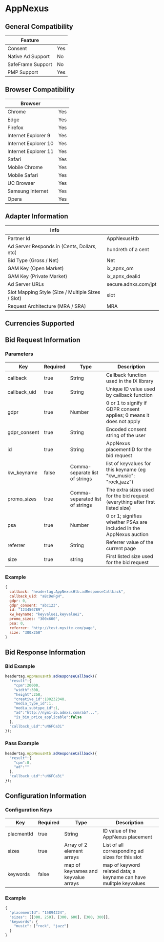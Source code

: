 # AppNexus
## General Compatibility
|Feature|  |
|---|---|
| Consent | Yes |
| Native Ad Support | No |
| SafeFrame Support | No |
| PMP Support | Yes |
 
## Browser Compatibility
| Browser |  |
|--- |---|
| Chrome | Yes |
| Edge | Yes |
| Firefox | Yes |
| Internet Explorer 9 | Yes |
| Internet Explorer 10 | Yes |
| Internet Explorer 11 | Yes |
| Safari | Yes |
| Mobile Chrome | Yes |
| Mobile Safari | Yes |
| UC Browser | Yes |
| Samsung Internet | Yes |
| Opera | Yes |
 
## Adapter Information
| Info | |
|---|---|
| Partner Id | AppNexusHtb |
| Ad Server Responds in (Cents, Dollars, etc) | hundreth of a cent |
| Bid Type (Gross / Net) | Net |
| GAM Key (Open Market) | ix_apnx_om |
| GAM Key (Private Market) | ix_apnx_dealid |
| Ad Server URLs | secure.adnxs.com/jpt |
| Slot Mapping Style (Size / Multiple Sizes / Slot) | slot |
| Request Architecture (MRA / SRA) | MRA |
 
## Currencies Supported
 
## Bid Request Information
### Parameters
| Key | Required | Type | Description |
|---|---|---|---|
| callback | true | String | Callback function used in the IX library |
| callback_uid | true | String | Unique ID value used by callback function |
| gdpr | true | Number | 0 or 1 to signify if GDPR consent applies; 0 means it does not apply |
| gdpr_consent | true | String | Encoded consent string of the user |
| id | true | String | AppNexus placementID for the bid request |
| kw_keyname | false | Comma-separate list of strings | list of keyvalues for this keyname (eg "kw_music": "rock,jazz") |
| promo_sizes | true | Comma-separated list of strings | The extra sizes used for the bid request (everything after first listed size) |
| psa | true | Number | 0 or 1; signifies whether PSAs are included in the AppNexus auction |
| referrer | true | String | Referrer value of the current page |
| size | true | string | First listed size used for the bid request |
 
### Example
```javascript
{
  callback: "headertag.AppNexusHtb.adResponseCallback",
  callback_uid: "aBcDeFgH",
  gdpr: 0,
  gdpr_consent: "abc123",
  id: "123456789",
  kw_keyname: "keyvalue1,keyvalue2",
  promo_sizes: "300x600",
  psa: 0,
  referrer: "http://test.mysite.com/page",
  size: "300x250"
}
```
 
## Bid Response Information
### Bid Example
```javascript
headertag.AppNexusHtb.adResponseCallback({
  "result":{
    "cpm":20000,
    "width":300,
    "height":250,
    "creative_id":100232340,
    "media_type_id":1,
    "media_subtype_id":1,
    "ad":"http://nym1-ib.adnxs.com/ab?...",
    "is_bin_price_applicable":false
  },
  "callback_uid":"uN6FCa3i"
});

```
### Pass Example
```javascript
headertag.AppNexusHtb.adResponseCallback({
  "result":{
    "cpm":0,
    "ad":""
  },
  "callback_uid":"uN6FCa3i"
});
```
 
## Configuration Information
### Configuration Keys
| Key | Required | Type | Description |
|---|---|---|---|
| placmentId | true | String | ID value of the AppNexus placement |
| sizes | true | Array of 2 element arrays | List of all corresponding ad sizes for this slot |
| keywords | false | map of keynames and keyvalue arrays | map of keyword related data; a keyname can have mulitple keyvalues |
### Example
```javascript
{
  "placementId": "15894224",
  "sizes": [[300, 250], [300, 600], [300, 300]],
  "keywords": {
    "music": ["rock", "jazz"]
  }
}
```